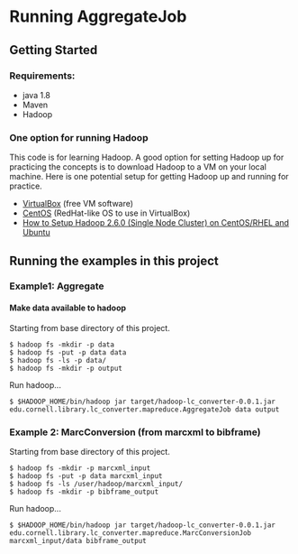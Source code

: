 # Running AggregateJob

## Getting Started

### Requirements:
* java 1.8
* Maven
* Hadoop

### One option for running Hadoop

This code is for learning Hadoop.  A good option for setting Hadoop up for practicing the concepts is to download Hadoop 
to a VM on your local machine.  Here is one potential setup for getting Hadoop up and running for practice.

* [VirtualBox](https://www.virtualbox.org/wiki/Downloads) (free VM software)
* [CentOS](http://mirror.thelinuxfix.com/CentOS/6.6/isos/x86_64/) (RedHat-like OS to use in VirtualBox)
* [How to Setup Hadoop 2.6.0 (Single Node Cluster) on CentOS/RHEL and Ubuntu](http://tecadmin.net/setup-hadoop-2-4-single-node-cluster-on-linux/)


## Running the examples in this project

### Example1: Aggregate

#### Make data available to hadoop

Starting from base directory of this project.
```
$ hadoop fs -mkdir -p data
$ hadoop fs -put -p data data
$ hadoop fs -ls -p data/
$ hadoop fs -mkdir -p output
```

Run hadoop...
```
$ $HADOOP_HOME/bin/hadoop jar target/hadoop-lc_converter-0.0.1.jar edu.cornell.library.lc_converter.mapreduce.AggregateJob data output
```


### Example 2: MarcConversion (from marcxml to bibframe)

Starting from base directory of this project.
```
$ hadoop fs -mkdir -p marcxml_input
$ hadoop fs -put -p data marcxml_input
$ hadoop fs -ls /user/hadoop/marcxml_input/
$ hadoop fs -mkdir -p bibframe_output
```

Run hadoop...
```
$ $HADOOP_HOME/bin/hadoop jar target/hadoop-lc_converter-0.0.1.jar edu.cornell.library.lc_converter.mapreduce.MarcConversionJob marcxml_input/data bibframe_output
```

